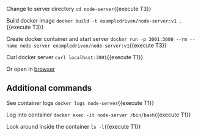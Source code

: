 Change to server directory `cd node-server`{{execute T3}}

Build docker image `docker build -t exampledriven/node-server:v1 .`{{execute T3}}

Create docker container and start server `docker run -p 3001:3000 --rm --name node-server exampledriven/node-server:v1`{{execute T3}}

Curl docker server `curl localhost:3001`{{execute T1}}

Or open in [browser](https://[[HOST_SUBDOMAIN]]-3001-[[KATACODA_HOST]].environments.katacoda.com/)

## Additional commands

See container logs `docker logs node-server`{{execute T1}}

Log into container `docker exec -it node-server /bin/bash`{{execute T1}}

Look around inside the container `ls -l`{{execute T1}}


